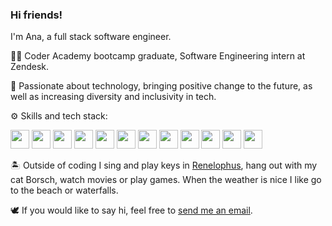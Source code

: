 ### Hi friends!

I'm Ana, a full stack software engineer.

👩‍💻  Coder Academy bootcamp graduate, Software Engineering intern at Zendesk.

🤖  Passionate about technology, bringing positive change to the future, as well as increasing diversity and inclusivity in tech.

⚙️  Skills and tech stack:

<img src="https://api.iconify.design/vscode-icons:file-type-html.svg" width="30" height="30"/> <img src="https://api.iconify.design/vscode-icons:file-type-css.svg" width="30" height="30"/> <img src="https://api.iconify.design/vscode-icons:file-type-scss2.svg" width="30" height="30"/> <img src="https://api.iconify.design/logos:bootstrap.svg" width="30" height="30"/> <img src="https://api.iconify.design/logos:javascript.svg" width="30" height="30"/> <img src="https://api.iconify.design/logos:typescript-icon.svg" width="30" height="30"/> <img src="https://api.iconify.design/logos:react.svg" width="30" height="30"/> <img src="https://api.iconify.design/vscode-icons:file-type-ruby.svg" width="30" height="30"/> <img src="https://api.iconify.design/vscode-icons:file-type-rails.svg" width="30" height="30"/> <img src="https://img.icons8.com/color/50/000000/amazon-s3.png" width="30" height="30"/> <img src="https://api.iconify.design/logos:heroku-icon.svg" width="30" height="30"/> <img src="https://api.iconify.design/logos-netlify.svg" width="30" height="30"/>


🏝️  Outside of coding I sing and play keys in [Renelophus](https://www.renelophus.com/), hang out with my cat Borsch, watch movies or play games. When the weather is nice I like go to the beach or waterfalls.

🕊️  If you would like to say hi, feel free to [send me an email](mailto:ana.lastoviria@gmail.com). 
<!--
**chivoi/chivoi** is a ✨ _special_ ✨ repository because its `README.md` (this file) appears on your GitHub profile.

Here are some ideas to get you started:

- 🔭 I’m currently working on ...
- 🌱 I’m currently learning ...
- 👯 I’m looking to collaborate on ...
- 🤔 I’m looking for help with ...
- 💬 Ask me about ...
- 📫 How to reach me: ...
- 😄 Pronouns: ...
- ⚡ Fun fact: ...
-->
